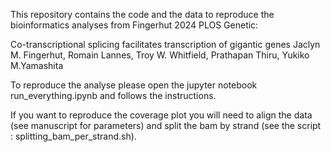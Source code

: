 This repository contains the code and the data to reproduce the bioinformatics analyses from Fingerhut 2024 PLOS Genetic:

Co-transcriptional splicing facilitates transcription of gigantic genes
Jaclyn M. Fingerhut, Romain Lannes, Troy W. Whitfield, Prathapan Thiru, Yukiko M.Yamashita

To reproduce the analyse please open the jupyter notebook run_everything.ipynb and follows the instructions.

If you want to reproduce the coverage plot you will need to align the data (see manuscript for parameters) and split the bam by strand (see the script : splitting_bam_per_strand.sh).






